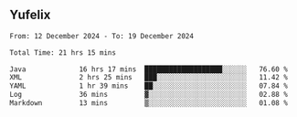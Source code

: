 ## Yufelix

<!--START_SECTION:waka-->

```txt
From: 12 December 2024 - To: 19 December 2024

Total Time: 21 hrs 15 mins

Java             16 hrs 17 mins  ███████████████████░░░░░░   76.60 %
XML              2 hrs 25 mins   ███░░░░░░░░░░░░░░░░░░░░░░   11.42 %
YAML             1 hr 39 mins    ██░░░░░░░░░░░░░░░░░░░░░░░   07.84 %
Log              36 mins         ▓░░░░░░░░░░░░░░░░░░░░░░░░   02.88 %
Markdown         13 mins         ▒░░░░░░░░░░░░░░░░░░░░░░░░   01.08 %
```

<!--END_SECTION:waka-->

